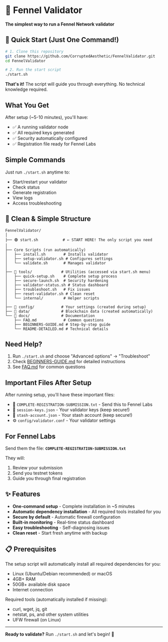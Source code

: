 # 🌱 Fennel Validator

**The simplest way to run a Fennel Network validator**

## 🚀 Quick Start (Just One Command!)

```bash
# 1. Clone this repository
git clone https://github.com/CorruptedAesthetic/FennelValidator.git
cd FennelValidator

# 2. Run the start script
./start.sh
```

**That's it!** The script will guide you through everything. No technical knowledge required.

## What You Get

After setup (~5-10 minutes), you'll have:
- ✅ A running validator node
- ✅ All required keys generated
- ✅ Security automatically configured
- ✅ Registration file ready for Fennel Labs

## Simple Commands

Just run `./start.sh` anytime to:
- Start/restart your validator
- Check status
- Generate registration
- View logs
- Access troubleshooting

## 📁 Clean & Simple Structure

```
FennelValidator/
│
├── 🟢 start.sh           # ← START HERE! The only script you need
│
├── Core Scripts (run automatically)
│   ├── install.sh        # Installs validator
│   ├── setup-validator.sh # Configures settings
│   └── validate.sh       # Manages validator
│
├── 📂 tools/             # Utilities (accessed via start.sh menu)
│   ├── quick-setup.sh    # Complete setup process
│   ├── secure-launch.sh  # Security hardening
│   ├── validator-status.sh # Status dashboard
│   ├── troubleshoot.sh   # Fix issues
│   ├── reset-validator.sh # Clean reset
│   └── internal/         # Helper scripts
│
├── 📂 config/            # Your settings (created during setup)
├── 📂 data/              # Blockchain data (created automatically)
└── 📂 docs/              # Documentation
    ├── FAQ.md            # Common questions
    ├── BEGINNERS-GUIDE.md # Step-by-step guide
    └── README-DETAILED.md # Technical details
```

## Need Help?

1. Run `./start.sh` and choose "Advanced options" → "Troubleshoot"
2. Check [BEGINNERS-GUIDE.md](docs/BEGINNERS-GUIDE.md) for detailed instructions
3. See [FAQ.md](docs/FAQ.md) for common questions

## Important Files After Setup

After running setup, you'll have these important files:
- 📄 `COMPLETE-REGISTRATION-SUBMISSION.txt` - Send this to Fennel Labs
- 🔑 `session-keys.json` - Your validator keys (keep secure!)
- 🏦 `stash-account.json` - Your stash account (keep secure!)
- ⚙️ `config/validator.conf` - Your validator settings

## For Fennel Labs

Send them the file: **`COMPLETE-REGISTRATION-SUBMISSION.txt`**

They will:
1. Review your submission
2. Send you testnet tokens
3. Guide you through final registration

## ✨ Features

- **One-command setup** - Complete installation in ~5 minutes
- **Automatic dependency installation** - All required tools installed for you  
- **Secure by default** - Automatic firewall configuration
- **Built-in monitoring** - Real-time status dashboard
- **Easy troubleshooting** - Self-diagnosing issues
- **Clean reset** - Start fresh anytime with backup

## 📋 Prerequisites

The setup script will automatically install all required dependencies for you:
- Linux (Ubuntu/Debian recommended) or macOS
- 4GB+ RAM
- 50GB+ available disk space
- Internet connection

Required tools (automatically installed if missing):
- curl, wget, jq, git
- netstat, ps, and other system utilities
- UFW firewall (on Linux)

---

**Ready to validate?** Run `./start.sh` and let's begin! 🌱 